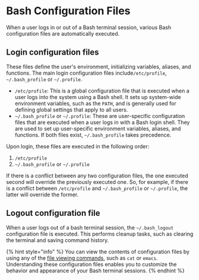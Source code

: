 # Bash Configuration Files

When a user logs in or out of a Bash terminal session, various Bash configuration files are automatically executed.&#x20;

## Login configuration files

These files define the user's environment, initializing variables, aliases, and functions. The main login configuration files include`/etc/profile`, `~/.bash_profile` or `~/.profile`.&#x20;

* `/etc/profile`: This is a global configuration file that is executed when a user logs into the system using a Bash shell. It sets up system-wide environment variables, such as the `PATH`, and is generally used for defining global settings that apply to all users.
* `~/.bash_profile` or `~/.profile`: These are user-specific configuration files that are executed when a user logs in with a Bash login shell. They are used to set up user-specific environment variables, aliases, and functions. If both files exist, `~/.bash_profile` takes precedence.

Upon login, these files are executed in the following order:

1. `/etc/profile`
2. `~/.bash_profile` or `~/.profile`

If there is a conflict between any two configuration files, the one executed second will override the previously executed one. So, for example, if there is a conflict between `/etc/profile` and  `~/.bash_profile` or `~/.profile`, the latter will override the former.

## Logout configuration file

When a user logs out of a bash terminal session, the `~/.bash_logout` configuration file is executed. This performs cleanup tasks, such as clearing the terminal and saving command history.

{% hint style="info" %}
You can view the contents of configuration files by using any of the [file viewing commands](viewing-files.md), such as `cat` or `emacs`. Understanding these configuration files enables you to customize the behavior and appearance of your Bash terminal sessions.
{% endhint %}
